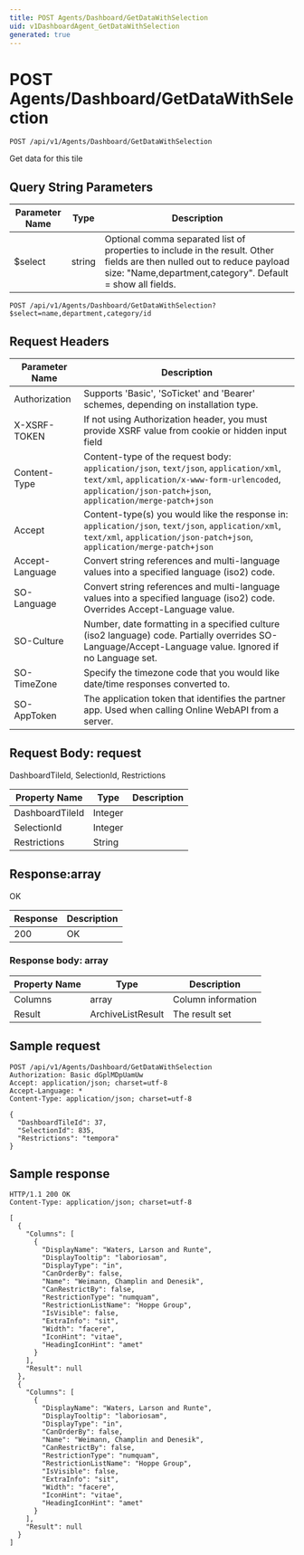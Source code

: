 ```yaml
---
title: POST Agents/Dashboard/GetDataWithSelection
uid: v1DashboardAgent_GetDataWithSelection
generated: true
---
```


# POST Agents/Dashboard/GetDataWithSelection

```http
POST /api/v1/Agents/Dashboard/GetDataWithSelection
```

Get data for this tile







## Query String Parameters

| Parameter Name | Type |  Description |
|----------------|------|--------------|
| $select | string |  Optional comma separated list of properties to include in the result. Other fields are then nulled out to reduce payload size: "Name,department,category". Default = show all fields. |

```http
POST /api/v1/Agents/Dashboard/GetDataWithSelection?$select=name,department,category/id
```


## Request Headers

| Parameter Name | Description |
|----------------|-------------|
| Authorization  | Supports 'Basic', 'SoTicket' and 'Bearer' schemes, depending on installation type. |
| X-XSRF-TOKEN   | If not using Authorization header, you must provide XSRF value from cookie or hidden input field |
| Content-Type | Content-type of the request body: `application/json`, `text/json`, `application/xml`, `text/xml`, `application/x-www-form-urlencoded`, `application/json-patch+json`, `application/merge-patch+json` |
| Accept         | Content-type(s) you would like the response in: `application/json`, `text/json`, `application/xml`, `text/xml`, `application/json-patch+json`, `application/merge-patch+json` |
| Accept-Language | Convert string references and multi-language values into a specified language (iso2) code. |
| SO-Language | Convert string references and multi-language values into a specified language (iso2) code. Overrides Accept-Language value. |
| SO-Culture | Number, date formatting in a specified culture (iso2 language) code. Partially overrides SO-Language/Accept-Language value. Ignored if no Language set. |
| SO-TimeZone | Specify the timezone code that you would like date/time responses converted to. |
| SO-AppToken | The application token that identifies the partner app. Used when calling Online WebAPI from a server. |

## Request Body: request 

DashboardTileId, SelectionId, Restrictions 

| Property Name | Type |  Description |
|----------------|------|--------------|
| DashboardTileId | Integer |  |
| SelectionId | Integer |  |
| Restrictions | String |  |

## Response:array

OK

| Response | Description |
|----------------|-------------|
| 200 | OK |

### Response body: array

| Property Name | Type |  Description |
|----------------|------|--------------|
| Columns | array | Column information |
| Result | ArchiveListResult | The result set |

## Sample request

```http!
POST /api/v1/Agents/Dashboard/GetDataWithSelection
Authorization: Basic dGplMDpUamUw
Accept: application/json; charset=utf-8
Accept-Language: *
Content-Type: application/json; charset=utf-8

{
  "DashboardTileId": 37,
  "SelectionId": 835,
  "Restrictions": "tempora"
}
```

## Sample response

```http_
HTTP/1.1 200 OK
Content-Type: application/json; charset=utf-8

[
  {
    "Columns": [
      {
        "DisplayName": "Waters, Larson and Runte",
        "DisplayTooltip": "laboriosam",
        "DisplayType": "in",
        "CanOrderBy": false,
        "Name": "Weimann, Champlin and Denesik",
        "CanRestrictBy": false,
        "RestrictionType": "numquam",
        "RestrictionListName": "Hoppe Group",
        "IsVisible": false,
        "ExtraInfo": "sit",
        "Width": "facere",
        "IconHint": "vitae",
        "HeadingIconHint": "amet"
      }
    ],
    "Result": null
  },
  {
    "Columns": [
      {
        "DisplayName": "Waters, Larson and Runte",
        "DisplayTooltip": "laboriosam",
        "DisplayType": "in",
        "CanOrderBy": false,
        "Name": "Weimann, Champlin and Denesik",
        "CanRestrictBy": false,
        "RestrictionType": "numquam",
        "RestrictionListName": "Hoppe Group",
        "IsVisible": false,
        "ExtraInfo": "sit",
        "Width": "facere",
        "IconHint": "vitae",
        "HeadingIconHint": "amet"
      }
    ],
    "Result": null
  }
]
```